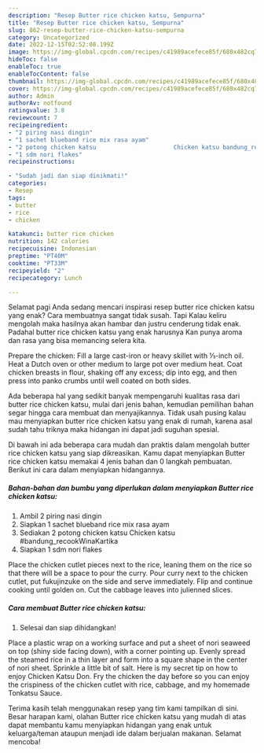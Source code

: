 ```yaml
---
description: "Resep Butter rice chicken katsu, Sempurna"
title: "Resep Butter rice chicken katsu, Sempurna"
slug: 862-resep-butter-rice-chicken-katsu-sempurna
category: Uncategorized
date: 2022-12-15T02:52:08.199Z
image: https://img-global.cpcdn.com/recipes/c41989acefece85f/680x482cq70/butter-rice-chicken-katsu-foto-resep-utama.jpg
hideToc: false
enableToc: true
enableTocContent: false
thumbnail: https://img-global.cpcdn.com/recipes/c41989acefece85f/680x482cq70/butter-rice-chicken-katsu-foto-resep-utama.jpg
cover: https://img-global.cpcdn.com/recipes/c41989acefece85f/680x482cq70/butter-rice-chicken-katsu-foto-resep-utama.jpg
author: Admin
authorAv: notfound
ratingvalue: 3.8
reviewcount: 7
recipeingredient:
- "2 piring nasi dingin"
- "1 sachet blueband rice mix rasa ayam"
- "2 potong chicken katsu                      Chicken katsu bandung_recookWinaKartika"
- "1 sdm nori flakes"
recipeinstructions:

- "Sudah jadi dan siap dinikmati!"
categories:
- Resep
tags:
- butter
- rice
- chicken

katakunci: butter rice chicken 
nutrition: 142 calories
recipecuisine: Indonesian
preptime: "PT40M"
cooktime: "PT33M"
recipeyield: "2"
recipecategory: Lunch

---
```



Selamat pagi Anda sedang mencari inspirasi resep butter rice chicken katsu yang enak? Cara membuatnya sangat tidak susah. Tapi Kalau keliru mengolah maka hasilnya akan hambar dan justru cenderung tidak enak. Padahal butter rice chicken katsu yang enak harusnya Kan punya aroma dan rasa yang bisa memancing selera kita.


Prepare the chicken: Fill a large cast-iron or heavy skillet with ⅓-inch oil. Heat a Dutch oven or other medium to large pot over medium heat. Coat chicken breasts in flour, shaking off any excess; dip into egg, and then press into panko crumbs until well coated on both sides.

Ada beberapa hal yang sedikit banyak mempengaruhi kualitas rasa dari butter rice chicken katsu, mulai dari jenis bahan, kemudian pemilihan bahan segar hingga cara membuat dan menyajikannya. Tidak usah pusing kalau mau menyiapkan butter rice chicken katsu yang enak di rumah, karena asal sudah tahu triknya maka hidangan ini dapat jadi suguhan spesial.


Di bawah ini ada beberapa cara mudah dan praktis dalam mengolah butter rice chicken katsu yang siap dikreasikan. Kamu dapat menyiapkan Butter rice chicken katsu memakai 4 jenis bahan dan 0 langkah pembuatan. Berikut ini cara dalam menyiapkan hidangannya.

<!--inarticleads1-->

##### Bahan-bahan dan bumbu yang diperlukan dalam menyiapkan Butter rice chicken katsu:

1. Ambil 2 piring nasi dingin
1. Siapkan 1 sachet blueband rice mix rasa ayam
1. Sediakan 2 potong chicken katsu                      Chicken katsu #bandung_recookWinaKartika
1. Siapkan 1 sdm nori flakes


Place the chicken cutlet pieces next to the rice, leaning them on the rice so that there will be a space to pour the curry. Pour curry next to the chicken cutlet, put fukujinzuke on the side and serve immediately. Flip and continue cooking until golden on. Cut the cabbage leaves into julienned slices. 

<!--inarticleads2-->

##### Cara membuat Butter rice chicken katsu:


1. Selesai dan siap dihidangkan!

Place a plastic wrap on a working surface and put a sheet of nori seaweed on top (shiny side facing down), with a corner pointing up. Evenly spread the steamed rice in a thin layer and form into a square shape in the center of nori sheet. Sprinkle a little bit of salt. Here is my secret tip on how to enjoy Chicken Katsu Don. Fry the chicken the day before so you can enjoy the crispiness of the chicken cutlet with rice, cabbage, and my homemade Tonkatsu Sauce. 

Terima kasih telah menggunakan resep yang tim kami tampilkan di sini. Besar harapan kami, olahan Butter rice chicken katsu yang mudah di atas dapat membantu kamu menyiapkan hidangan yang enak untuk keluarga/teman ataupun menjadi ide dalam berjualan makanan. Selamat mencoba!
